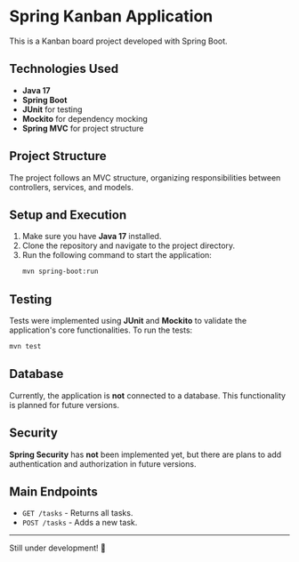# Spring Kanban Application

This is a Kanban board project developed with Spring Boot.

## Technologies Used
- **Java 17**
- **Spring Boot**
- **JUnit** for testing
- **Mockito** for dependency mocking
- **Spring MVC** for project structure

## Project Structure
The project follows an MVC structure, organizing responsibilities between controllers, services, and models.

## Setup and Execution
1. Make sure you have **Java 17** installed.
2. Clone the repository and navigate to the project directory.
3. Run the following command to start the application:
   ```sh
   mvn spring-boot:run
   ```

## Testing
Tests were implemented using **JUnit** and **Mockito** to validate the application's core functionalities. To run the tests:
```sh
mvn test
```

## Database
Currently, the application is **not** connected to a database. This functionality is planned for future versions.

## Security
**Spring Security** has **not** been implemented yet, but there are plans to add authentication and authorization in future versions.

## Main Endpoints
- `GET /tasks` - Returns all tasks.
- `POST /tasks` - Adds a new task.
---
Still under development! 🚀


